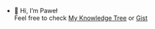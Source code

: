 - 👋 Hi, I’m Paweł  
Feel free to check [My Knowledge Tree](https://pawelel.netlify.app) or [Gist](https://gist.github.com/pawelel)

<!---
pawelel/pawelel is a ✨ special ✨ repository because its `README.md` (this file) appears on your GitHub profile.
You can click the Preview link to take a look at your changes.
--->

